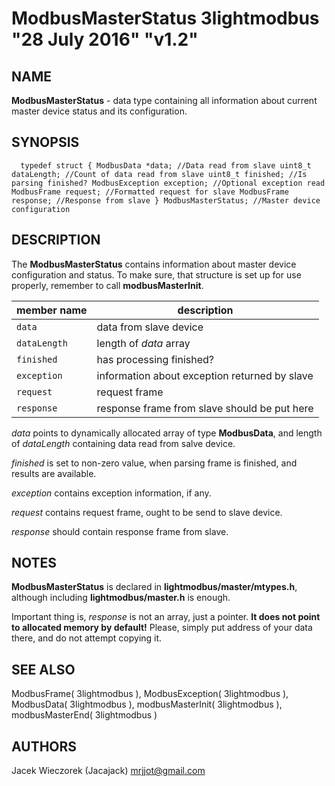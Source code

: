 # ModbusMasterStatus 3lightmodbus "28 July 2016" "v1.2"

## NAME
**ModbusMasterStatus** - data type containing all information about current master device status and its configuration.

## SYNOPSIS
`  
	typedef struct
	{
		ModbusData *data; //Data read from slave
		uint8_t dataLength; //Count of data read from slave
		uint8_t finished; //Is parsing finished?
		ModbusException exception; //Optional exception read
		ModbusFrame request; //Formatted request for slave
		ModbusFrame response; //Response from slave
	} ModbusMasterStatus; //Master device configuration
`

## DESCRIPTION
The **ModbusMasterStatus** contains information about master device configuration and status. To make sure, that structure is set up for use properly,
remember to call **modbusMasterInit**.

| member name  | description                                                  |
|--------------|--------------------------------------------------------------|
| `data`       | data from slave device                                       |
| `dataLength` | length of *data* array                                       |
| `finished`   | has processing finished?                                     |
| `exception`  | information about exception returned by slave                |
| `request`    | request frame                                                |
| `response`   | response frame from slave should be put here                 |

*data* points to dynamically allocated array of type **ModbusData**, and length of *dataLength* containing data read from salve device.

*finished* is set to non-zero value, when parsing frame is finished, and results are available.

*exception* contains exception information, if any.

*request* contains request frame, ought to be send to slave device.

*response* should contain response frame from slave.

## NOTES
**ModbusMasterStatus** is declared in **lightmodbus/master/mtypes.h**, although including **lightmodbus/master.h** is enough.

Important thing is, *response* is not an array, just a pointer. **It does not point to allocated memory by default!**
Please, simply put address of your data there, and do not attempt copying it.

## SEE ALSO
ModbusFrame( 3lightmodbus ), ModbusException( 3lightmodbus ), ModbusData( 3lightmodbus ), modbusMasterInit( 3lightmodbus ), modbusMasterEnd( 3lightmodbus )

## AUTHORS
Jacek Wieczorek (Jacajack) <mrjjot@gmail.com>
